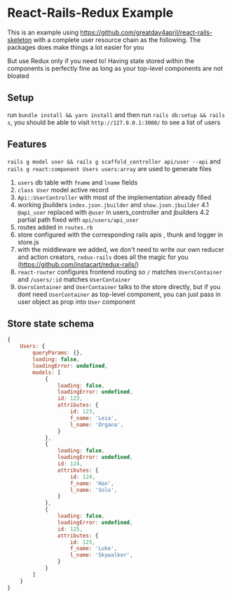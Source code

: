 # React-Rails-Redux Example

This is an example using https://github.com/greatday4april/react-rails-skeleton with a complete user resource chain as the following. The packages does make things a lot easier for you

But use Redux only if you need to! Having state stored within the components is perfectly fine as long as your top-level components are not bloated

## Setup
run `bundle install && yarn install` and then run `rails db:setup && rails s`, you should be able to visit `http://127.0.0.1:3000/` to see a list of users

## Features

`rails g model user && rails g scaffold_controller api/user --api` and `rails g react:component Users users:array` are used to generate files

1. `users` db table with `fname` and `lname` fields
2. `class User` model active record
3. `Api::UserController` with most of the implementation already filled
4. working jbuilders `index.json.jbuilder` and `show.json.jbuilder`
    4.1 `@api_user` replaced with `@user` in users_controller and jbuilders
    4.2 partial path fixed with `api/users/api_user`
5. routes added in `routes.rb`
6. store configured with the corresponding rails apis , thunk and logger in store.js
7. with the middleware we added, we don't need to write our own reducer and action creators, `redux-rails` does all the magic for you (https://github.com/instacart/redux-rails/)
8. `react-router` configures frontend routing so `/` matches `UsersContainer` and `/users/:id` matches `UserContainer`
9. `UsersContainer` and `UserContainer` talks to the store directly, but if you dont need `UserContainer` as top-level component, you can just pass in user object as prop into `User` component

## Store state schema

```JavaScript
{
    Users: {
        queryParams: {},
        loading: false,
        loadingError: undefined,
        models: [
            {
                loading: false,
                loadingError: undefined,
                id: 123,
                attributes: {
                    id: 123,
                    f_name: 'Leia',
                    l_name: 'Organa',
                }
            },
            {
                loading: false,
                loadingError: undefined,
                id: 124,
                attributes: {
                    id: 124,
                    f_name: 'Han',
                    l_name: 'Solo',
                }
            },
            {
                loading: false,
                loadingError: undefined,
                id: 125,
                attributes: {
                    id: 125,
                    f_name: 'Luke',
                    l_name: 'Skywalker',
                }
            }
        ]
    }
}
```
